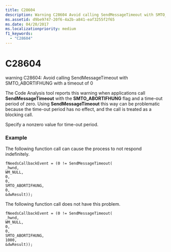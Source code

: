 ```yaml
---
title: C28604
description: Warning C28604 Avoid calling SendMessageTimeout with SMTO_ABORTIFHUNG with a timeout of 0.
ms.assetid: d9be9747-20f6-4a2b-a841-eaf3255f2f65
ms.date: 04/20/2017
ms.localizationpriority: medium 
f1_keywords: 
  - "C28604"
---
```


# C28604


warning C28604: Avoid calling SendMessageTimeout with SMTO\_ABORTIFHUNG with a timeout of 0

The Code Analysis tool reports this warning when applications call **SendMessageTimeout** with the **SMTO\_ABORTIFHUNG** flag and a time-out period of zero. Using **SendMessageTimeout** this way can be problematic because the time-out period has no effect, and the call is treated as a blocking call.

Specify a nonzero value for time-out period.

### <span id="example"></span><span id="EXAMPLE"></span>Example

The following function call can cause the process to not respond indefinitely.

```
fNeedsCallbackEvent = (0 != SendMessageTimeout(
_hwnd, 
WM_NULL, 
0,
0, 
SMTO_ABORTIFHUNG,
0,
&dwResult)); 
```

The following function call does not have this problem.

```
fNeedsCallbackEvent = (0 != SendMessageTimeout(
_hwnd, 
WM_NULL, 
0,
0,
SMTO_ABORTIFHUNG,
1000,  
&dwResult)); 
```

 

 





